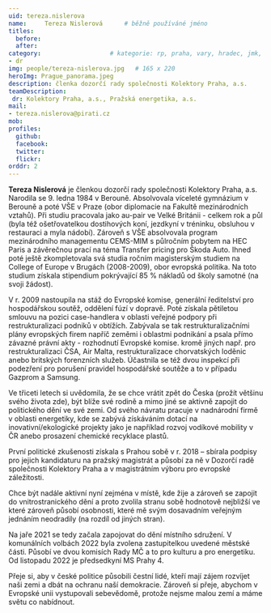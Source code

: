 ```yaml
---
uid: tereza.nislerova
name:     Tereza Nislerová  	# běžně používáné jméno
titles:
  before: 
  after:
category:                 	# kategorie: rp, praha, vary, hradec, jmk, senat
- dr
img: people/tereza-nislerova.jpg   # 165 x 220
heroImg: Prague_panorama.jpeg
description: členka dozorčí rady společnosti Kolektory Praha, a.s.
teamDescription:
 dr: Kolektory Praha, a.s., Pražská energetika, a.s.
mail:
- tereza.nislerova@pirati.cz
mob:
profiles:
  github:       
  facebook:  
  twitter: 		  
  flickr:	
orddr: 2	  
---
```


**Tereza Nislerová** je členkou dozorčí rady společnosti Kolektory Praha, a.s. Narodila se 9. ledna 1984 v Berouně. Absolvovala víceleté gymnázium v Berouně a poté VŠE v Praze (obor diplomacie na Fakultě mezinárodních vztahů). Při studiu pracovala jako au-pair ve Velké Británii - celkem rok a půl (byla též ošetřovatelkou dostihových koní, jezdkyní v tréninku, obsluhou v restauraci a myla nádobí). Zároveň s VŠE absolvovala program mezinárodního managementu CEMS-MIM s půlročním pobytem na HEC Paris a závěrečnou prací na téma Transfer pricing pro Škoda Auto. Ihned poté ještě zkompletovala svá studia ročním magisterským studiem na College of Europe v Brugách (2008-2009), obor evropská politika. Na toto studium získala stipendium pokrývající 85 % nákladů od školy samotné (na svoji žádost).

V r. 2009 nastoupila na stáž do Evropské komise, generální ředitelství pro hospodářskou soutěž, oddělení fúzí v dopravě. Poté získala pětiletou smlouvu na pozici case-handlera v oblasti veřejné podpory při restrukturalizaci podniků v obtížích. Zabývala se tak restrukturalizačními plány evropských firem napříč zeměmi i oblastmi podnikání a psala přímo závazné právní akty - rozhodnutí Evropské komise. kromě jiných např. pro restrukturalizaci ČSA, Air Malta, restrukturalizace chorvatských loděnic anebo britských forenzních služeb. Účastnila se též dvou inspekcí při podezření pro porušení pravidel hospodářské soutěže a to v případu Gazprom a Samsung.

Ve třiceti letech si uvědomila, že se chce vrátit zpět do Česka (prožít většinu svého života zde), být blíže své rodině a mimo jiné se aktivně zapojit do politického dění ve své zemi. Od svého návratu pracuje v nadnárodní firmě v oblasti energetiky, kde se zabývá získáváním dotací na inovativní/ekologické projekty jako je například rozvoj vodíkové mobility v ČR anebo prosazení chemické recyklace plastů.

První politické zkušenosti získala s Prahou sobě v r. 2018 – sbírala podpisy pro jejich kandidaturu na pražský magistrát a působí za ně v Dozorčí radě společnosti Kolektory Praha a v magistrátním výboru pro evropské záležitosti.

Chce být nadále aktivní nyní zejména v místě, kde žije a zároveň se zapojit do vnitrostranického dění a proto zvolila stranu sobě hodnotově nejbližší ve které zároveň působí osobnosti, které mě svým dosavadním veřejným jednáním neodradily (na rozdíl od jiných stran).

Na jaře 2021 se tedy začala zapojovat do dění místního sdružení. V komunálních volbách 2022 byla zvolena zastupitelkou uvedené městské části. Působí ve dvou komisích Rady MČ a to pro kulturu a pro energetiku. Od listopadu 2022 je předsedkyní MS Prahy 4.

Přeje si, aby v české politice působili čestní lidé, kteří mají zájem rozvíjet naši zemi a dbát na ochranu naší demokracie. Zároveň si přeje, abychom v Evropské unii vystupovali sebevědomě, protože nejsme malou zemí a máme světu co nabídnout.


